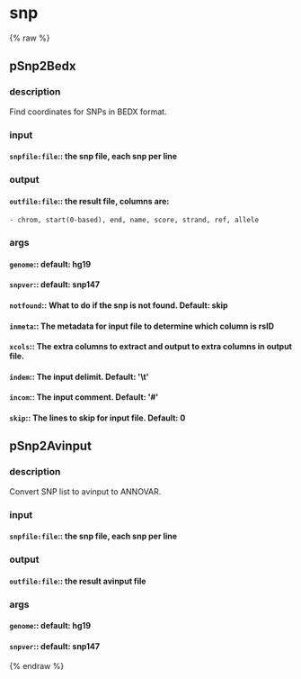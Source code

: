 # snp
<!-- toc -->
{% raw %}

## pSnp2Bedx

### description
Find coordinates for SNPs in BEDX format.

### input
#### `snpfile:file`:: the snp file, each snp per line  

### output
#### `outfile:file`:: the result file, columns are:  
	- chrom, start(0-based), end, name, score, strand, ref, allele

### args
#### `genome`:: default: hg19  
#### `snpver`:: default: snp147  
#### `notfound`:: What to do if the snp is not found. Default: skip  
#### `inmeta`:: The metadata for input file to determine which column is rsID  
#### `xcols`:: The extra columns to extract and output to extra columns in output file.  
#### `indem`:: The input delimit. Default: '\\t'  
#### `incom`:: The input comment. Default: '#'  
#### `skip`:: The lines to skip for input file. Default: 0  

## pSnp2Avinput

### description
Convert SNP list to avinput to ANNOVAR.

### input
#### `snpfile:file`:: the snp file, each snp per line  

### output
#### `outfile:file`:: the result avinput file  

### args
#### `genome`:: default: hg19  
#### `snpver`:: default: snp147  
{% endraw %}
